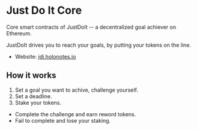 # Just Do It Core
Core smart contracts of JustDoIt -- a decentralized goal achiever on Ethereum.

JustDoIt drives you to reach your goals, by putting your tokens on the line.

- Website: [jdi.holonotes.io](https://jdi.holonotes.io/)

## How it works
1. Set a goal you want to achive, challenge yourself. 
2. Set a deadline. 
3. Stake your tokens.

- Complete the challenge and earn reword tokens.
- Fail to complete and lose your staking.
